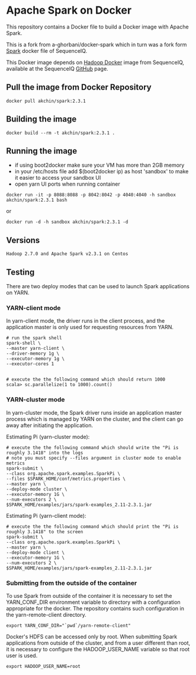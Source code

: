 Apache Spark on Docker
==========


This repository contains a Docker file to build a Docker image with Apache Spark. 

This is a fork from a-ghorbani/docker-spark which in turn was a 
fork form [Spark](https://github.com/sequenceiq/docker-spark) docker file of SequenceIQ.

This Docker image depends on [Hadoop Docker](https://github.com/sequenceiq/hadoop-docker) image from SequenceIQ, available at the SequenceIQ [GitHub](https://github.com/sequenceiq) page.

## Pull the image from Docker Repository
```
docker pull akchin/spark:2.3.1
```

## Building the image
```
docker build --rm -t akchin/spark:2.3.1 .
```

## Running the image

* if using boot2docker make sure your VM has more than 2GB memory
* in your /etc/hosts file add $(boot2docker ip) as host 'sandbox' to make it easier to access your sandbox UI
* open yarn UI ports when running container
```
docker run -it -p 8088:8088 -p 8042:8042 -p 4040:4040 -h sandbox akchin/spark:2.3.1 bash
```
or
```
docker run -d -h sandbox akchin/spark:2.3.1 -d
```

## Versions
```
Hadoop 2.7.0 and Apache Spark v2.3.1 on Centos
```

## Testing

There are two deploy modes that can be used to launch Spark applications on YARN.

### YARN-client mode

In yarn-client mode, the driver runs in the client process, and the application master is only used for requesting resources from YARN.

```
# run the spark shell
spark-shell \
--master yarn-client \
--driver-memory 1g \
--executor-memory 1g \
--executor-cores 1


# execute the the following command which should return 1000
scala> sc.parallelize(1 to 1000).count()
```
### YARN-cluster mode

In yarn-cluster mode, the Spark driver runs inside an application master process which is managed by YARN on the cluster, and the client can go away after initiating the application.

Estimating Pi (yarn-cluster mode):

```
# execute the the following command which should write the "Pi is roughly 3.1418" into the logs
# note you must specify --files argument in cluster mode to enable metrics
spark-submit \
--class org.apache.spark.examples.SparkPi \
--files $SPARK_HOME/conf/metrics.properties \
--master yarn \
--deploy-mode cluster \
--executor-memory 1G \
--num-executors 2 \
$SPARK_HOME/examples/jars/spark-examples_2.11-2.3.1.jar
```

Estimating Pi (yarn-client mode):

```
# execute the the following command which should print the "Pi is roughly 3.1418" to the screen
spark-submit \
--class org.apache.spark.examples.SparkPi \
--master yarn \
--deploy-mode client \
--executor-memory 1G \
--num-executors 2 \
$SPARK_HOME/examples/jars/spark-examples_2.11-2.3.1.jar 
```

### Submitting from the outside of the container
To use Spark from outside of the container it is necessary to set the YARN_CONF_DIR environment variable to directory with a configuration appropriate for the docker. The repository contains such configuration in the yarn-remote-client directory.

```
export YARN_CONF_DIR="`pwd`/yarn-remote-client"
```

Docker's HDFS can be accessed only by root. When submitting Spark applications from outside of the cluster, and from a user different than root, it is necessary to configure the HADOOP_USER_NAME variable so that root user is used.

```
export HADOOP_USER_NAME=root
```
